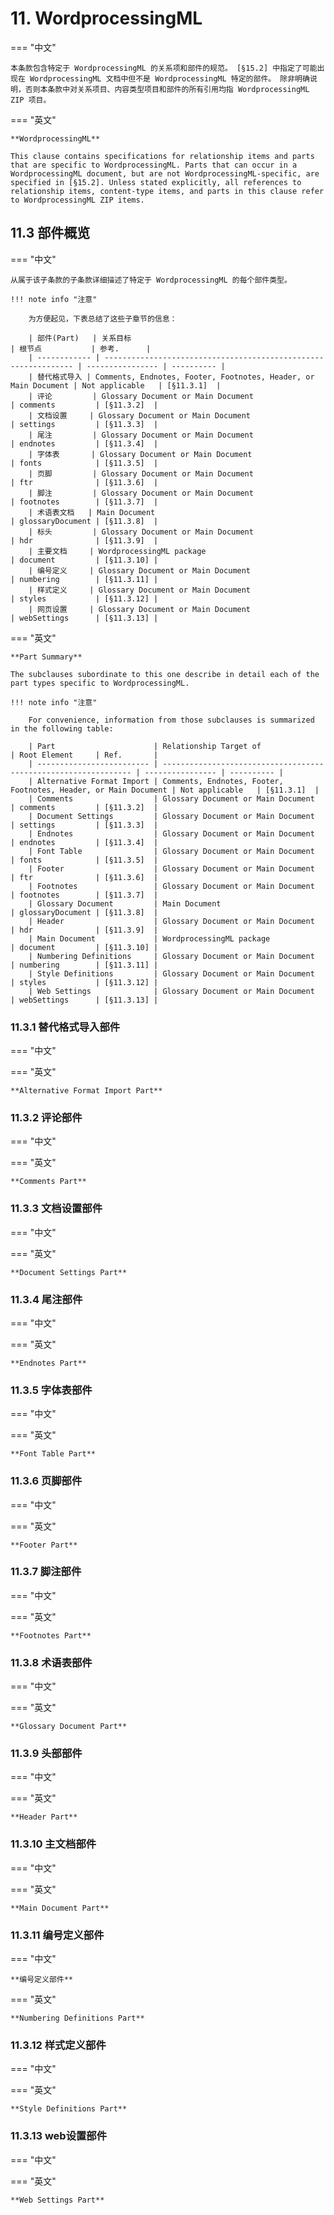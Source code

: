 # 11. WordprocessingML

=== "中文"

    本条款包含特定于 WordprocessingML 的关系项和部件的规范。 [§15.2] 中指定了可能出现在 WordprocessingML 文档中但不是 WordprocessingML 特定的部件。 除非明确说明，否则本条款中对关系项目、内容类型项目和部件的所有引用均指 WordprocessingML ZIP 项目。

=== "英文"

    **WordprocessingML**

    This clause contains specifications for relationship items and parts that are specific to WordprocessingML. Parts that can occur in a WordprocessingML document, but are not WordprocessingML-specific, are specified in [§15.2]. Unless stated explicitly, all references to relationship items, content-type items, and parts in this clause refer to WordprocessingML ZIP items.

## 11.3 部件概览

=== "中文"

    从属于该子条款的子条款详细描述了特定于 WordprocessingML 的每个部件类型。
    
    !!! note info "注意"
    
        为方便起见，下表总结了这些子章节的信息：

        | 部件(Part)   | 关系目标                                                        | 根节点           | 参考.      |
        | ------------ | --------------------------------------------------------------- | ---------------- | ---------- |
        | 替代格式导入 | Comments, Endnotes, Footer, Footnotes, Header, or Main Document | Not applicable   | [§11.3.1]  |
        | 评论         | Glossary Document or Main Document                              | comments         | [§11.3.2]  |
        | 文档设置     | Glossary Document or Main Document                              | settings         | [§11.3.3]  |
        | 尾注         | Glossary Document or Main Document                              | endnotes         | [§11.3.4]  |
        | 字体表       | Glossary Document or Main Document                              | fonts            | [§11.3.5]  |
        | 页脚         | Glossary Document or Main Document                              | ftr              | [§11.3.6]  |
        | 脚注         | Glossary Document or Main Document                              | footnotes        | [§11.3.7]  |
        | 术语表文档   | Main Document                                                   | glossaryDocument | [§11.3.8]  |
        | 标头         | Glossary Document or Main Document                              | hdr              | [§11.3.9]  |
        | 主要文档     | WordprocessingML package                                        | document         | [§11.3.10] |
        | 编号定义     | Glossary Document or Main Document                              | numbering        | [§11.3.11] |
        | 样式定义     | Glossary Document or Main Document                              | styles           | [§11.3.12] |
        | 网页设置     | Glossary Document or Main Document                              | webSettings      | [§11.3.13] |

=== "英文"

    **Part Summary**

    The subclauses subordinate to this one describe in detail each of the part types specific to WordprocessingML.
    
    !!! note info "注意"
    
        For convenience, information from those subclauses is summarized in the following table:

        | Part                      | Relationship Target of                                          | Root Element     | Ref.       |
        | ------------------------- | --------------------------------------------------------------- | ---------------- | ---------- |
        | Alternative Format Import | Comments, Endnotes, Footer, Footnotes, Header, or Main Document | Not applicable   | [§11.3.1]  |
        | Comments                  | Glossary Document or Main Document                              | comments         | [§11.3.2]  |
        | Document Settings         | Glossary Document or Main Document                              | settings         | [§11.3.3]  |
        | Endnotes                  | Glossary Document or Main Document                              | endnotes         | [§11.3.4]  |
        | Font Table                | Glossary Document or Main Document                              | fonts            | [§11.3.5]  |
        | Footer                    | Glossary Document or Main Document                              | ftr              | [§11.3.6]  |
        | Footnotes                 | Glossary Document or Main Document                              | footnotes        | [§11.3.7]  |
        | Glossary Document         | Main Document                                                   | glossaryDocument | [§11.3.8]  |
        | Header                    | Glossary Document or Main Document                              | hdr              | [§11.3.9]  |
        | Main Document             | WordprocessingML package                                        | document         | [§11.3.10] |
        | Numbering Definitions     | Glossary Document or Main Document                              | numbering        | [§11.3.11] |
        | Style Definitions         | Glossary Document or Main Document                              | styles           | [§11.3.12] |
        | Web Settings              | Glossary Document or Main Document                              | webSettings      | [§11.3.13] |

### 11.3.1 替代格式导入部件

=== "中文"

=== "英文"

    **Alternative Format Import Part**

### 11.3.2 评论部件

=== "中文"

=== "英文"

    **Comments Part**

### 11.3.3 文档设置部件

=== "中文"

=== "英文"

    **Document Settings Part**

### 11.3.4 尾注部件

=== "中文"

=== "英文"

    **Endnotes Part**

### 11.3.5 字体表部件

=== "中文"

=== "英文"

    **Font Table Part**

### 11.3.6 页脚部件

=== "中文"

=== "英文"

    **Footer Part**

### 11.3.7 脚注部件

=== "中文"

=== "英文"

    **Footnotes Part**

### 11.3.8 术语表部件

=== "中文"

=== "英文"

    **Glossary Document Part**

### 11.3.9 头部部件

=== "中文"

=== "英文"

    **Header Part**

### 11.3.10 主文档部件

=== "中文"

=== "英文"

    **Main Document Part**

### 11.3.11 编号定义部件

=== "中文"

    **编号定义部件**

=== "英文"

    **Numbering Definitions Part**

### 11.3.12 样式定义部件

=== "中文"

=== "英文"

    **Style Definitions Part**

### 11.3.13 web设置部件

=== "中文"

=== "英文"

    **Web Settings Part**
